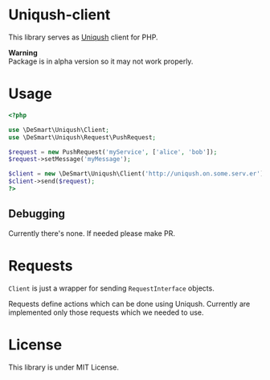 # Uniqush-client

This library serves as [Uniqush](http://uniqush.org/) client for PHP.

**Warning**  
Package is in alpha version so it may not work properly.

# Usage

```php
<?php

use \DeSmart\Uniqush\Client;
use \DeSmart\Uniqush\Request\PushRequest;

$request = new PushRequest('myService', ['alice', 'bob']);
$request->setMessage('myMessage');

$client = new \DeSmart\Uniqush\Client('http://uniqush.on.some.serv.er');
$client->send($request);
?>
```

## Debugging

Currently there's none. If needed please make PR.

# Requests

`Client` is just a wrapper for sending `RequestInterface` objects.

Requests define actions which can be done using Uniqush. Currently are implemented only those requests which we needed to use.

# License

This library is under MIT License.
